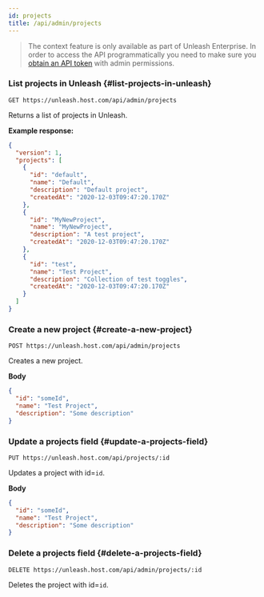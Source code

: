 ```yaml
---
id: projects
title: /api/admin/projects
---
```


> The context feature is only available as part of Unleash Enterprise. In order to access the API programmatically you need to make sure you [obtain an API token](/how-to/how-to-create-api-tokens) with admin permissions.

### List projects in Unleash {#list-projects-in-unleash}

`GET https://unleash.host.com/api/admin/projects`

Returns a list of projects in Unleash.

**Example response:**

```json
{
  "version": 1,
  "projects": [
    {
      "id": "default",
      "name": "Default",
      "description": "Default project",
      "createdAt": "2020-12-03T09:47:20.170Z"
    },
    {
      "id": "MyNewProject",
      "name": "MyNewProject",
      "description": "A test project",
      "createdAt": "2020-12-03T09:47:20.170Z"
    },
    {
      "id": "test",
      "name": "Test Project",
      "description": "Collection of test toggles",
      "createdAt": "2020-12-03T09:47:20.170Z"
    }
  ]
}
```

### Create a new project {#create-a-new-project}

`POST https://unleash.host.com/api/admin/projects`

Creates a new project.

**Body**

```json
{
  "id": "someId",
  "name": "Test Project",
  "description": "Some description"
}
```

### Update a projects field {#update-a-projects-field}

`PUT https://unleash.host.com/api/projects/:id`

Updates a project with id=`id`.

**Body**

```json
{
  "id": "someId",
  "name": "Test Project",
  "description": "Some description"
}
```

### Delete a projects field {#delete-a-projects-field}

`DELETE https://unleash.host.com/api/admin/projects/:id`

Deletes the project with id=`id`.
